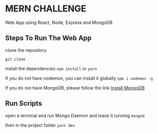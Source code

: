 # MERN CHALLENGE
Web App using React, Node, Express and MongoDB

## Steps To Run The Web App

clone the repository

`git clone`

install the dependencies
`npm install` or `yarn`

If you do not have nodemon, you can install it globally
`npm i nodemon -g`

If you do not have MongoDB, please follow the link 
[Install MongoDB](https://treehouse.github.io/installation-guides/mac/mongo-mac.html)


## Run Scripts
open a terminal and run Mongo Daemon and leave it running
`mongod`

then in the project folder
`yarn dev`

